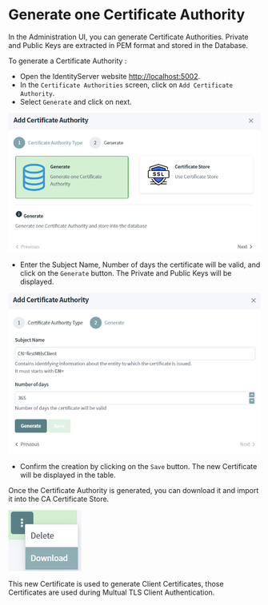 # Generate one Certificate Authority

In the Administration UI, you can generate Certificate Authorities.
Private and Public Keys are extracted in PEM format and stored in the Database.

To generate a Certificate Authority :

* Open the IdentityServer website [http://localhost:5002](http://localhost:5002).
* In the `Certificate Authorities` screen, click on `Add Certificate Authority`.
* Select `Generate` and click on next.

![Generate](images/generate-1.png)

* Enter the Subject Name, Number of days the certificate will be valid, and click on the `Generate` button. The Private and Public Keys will be displayed.

![Generate](images/generate-2.png)

* Confirm the creation by clicking on the `Save` button. The new Certificate will be displayed in the table.

Once the Certificate Authority is generated, you can download it and import it into the CA Certificate Store.

![Download](images/generate-3.png)

This new Certificate is used to generate Client Certificates, those Certificates are used during Multual TLS Client Authentication.